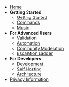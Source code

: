 - [Home](/)
- **Getting Started**
  - [Getting Started](Getting-Started.md)
  - [Commands](Commands.md)
  - [Music](Music.md)
- **For Advanced Users**
  - [Validation](Validation.md)
  - [Automation](Automation.md)
  - [Community Moderation](Community-Moderation.md)
  - [Escalation Ladder](Escalation-Ladder.md)
- **For Developers**
  - [Development](development/)
  - [Self Hosting](development/self-hosting.md)
  - [Architecture](development/architecture.md)
- [Privacy Information](privacy.md)

